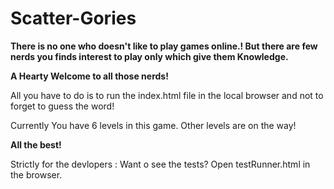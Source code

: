 # Scatter-Gories

<b> There is no one who doesn't like to play games online.! But there are few nerds you finds interest to play only which give them Knowledge.</b>

<b> A Hearty Welcome to all those nerds! </b>

All you have to do is to run the index.html file in the local browser and not to forget to guess the word!

Currently You have 6 levels in this game. Other levels are on the way!

<b> All the best! </b>

Strictly for the devlopers : 
Want o see the tests? Open testRunner.html in the browser.
